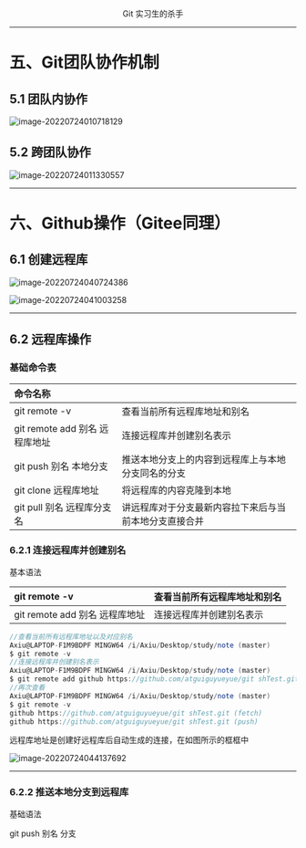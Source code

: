 <center>Git 实习生的杀手</center>

------

# 五、Git团队协作机制

## 5.1 团队内协作

![image-20220724010718129](https://picgo-1305004037.cos.ap-guangzhou.myqcloud.com/images/202207240107171.png)

## 5.2 跨团队协作



![image-20220724011330557](https://picgo-1305004037.cos.ap-guangzhou.myqcloud.com/images/202207240113613.png)

------

# 六、Github操作（Gitee同理）

## 6.1 创建远程库

![image-20220724040724386](https://picgo-1305004037.cos.ap-guangzhou.myqcloud.com/images/202207240407437.png)

![image-20220724041003258](https://picgo-1305004037.cos.ap-guangzhou.myqcloud.com/images/202207240410325.png)

------

## 6.2 远程库操作

### 基础命令表

| 命令名称                       |                                                        |
| :----------------------------- | ------------------------------------------------------ |
| git remote -v                  | 查看当前所有远程库地址和别名                           |
| git remote add 别名 远程库地址 | 连接远程库并创建别名表示                               |
| git push 别名 本地分支         | 推送本地分支上的内容到远程库上与本地分支同名的分支     |
| git clone 远程库地址           | 将远程库的内容克隆到本地                               |
| git pull 别名 远程库分支名     | 讲远程库对于分支最新内容拉下来后与当前本地分支直接合并 |

### 6.2.1 连接远程库并创建别名

基本语法

| git remote -v                  | 查看当前所有远程库地址和别名 |
| :----------------------------- | ---------------------------- |
| git remote add 别名 远程库地址 | 连接远程库并创建别名表示     |

```c#
//查看当前所有远程库地址以及对应别名
Axiu@LAPTOP-F1M9BDPF MINGW64 /i/Axiu/Desktop/study/note (master)
$ git remote -v 
//连接远程库并创建别名表示
Axiu@LAPTOP-F1M9BDPF MINGW64 /i/Axiu/Desktop/study/note (master)
$ git remote add github https://github.com/atguiguyueyue/git shTest.git
//再次查看
Axiu@LAPTOP-F1M9BDPF MINGW64 /i/Axiu/Desktop/study/note (master)
$ git remote -v
github https://github.com/atguiguyueyue/git shTest.git (fetch)
github https://github.com/atguiguyueyue/git shTest.git (push)
```

远程库地址是创建好远程库后自动生成的连接，在如图所示的框框中

![image-20220724044137692](https://picgo-1305004037.cos.ap-guangzhou.myqcloud.com/images/202207240441728.png)

------



### 6.2.2 推送本地分支到远程库

基础语法

git push 别名 分支

```

```

